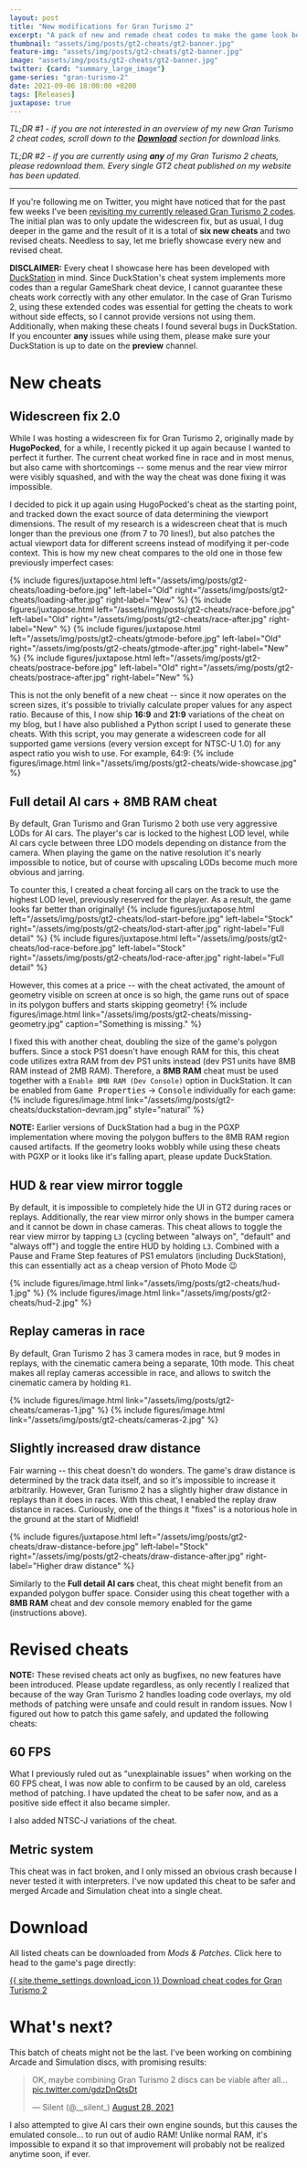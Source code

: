```yaml
---
layout: post
title: "New modifications for Gran Turismo 2"
excerpt: "A pack of new and remade cheat codes to make the game look better than ever."
thumbnail: "assets/img/posts/gt2-cheats/gt2-banner.jpg"
feature-img: "assets/img/posts/gt2-cheats/gt2-banner.jpg"
image: "assets/img/posts/gt2-cheats/gt2-banner.jpg"
twitter: {card: "summary_large_image"}
game-series: "gran-turismo-2"
date: 2021-09-06 18:00:00 +0200
tags: [Releases]
juxtapose: true
---
```


*TL;DR #1 - if you are not interested in an overview of my new Gran Turismo 2 cheat codes,
scroll down to the [**Download**](#download) section for download links.*

*TL;DR #2 - if you are currently using **any** of my Gran Turismo 2 cheats, please redownload them.
Every single GT2 cheat published on my website has been updated.*

***

If you're following me on Twitter, you might have noticed that for the past few weeks I've been [revisiting my currently released Gran Turismo 2 codes](https://twitter.com/__silent_/status/1428127640372846595?s=20).
The initial plan was to only update the widescreen fix, but as usual, I dug deeper in the game and the result of it is a total of **six new cheats** and two revised cheats.
Needless to say, let me briefly showcase every new and revised cheat.

**DISCLAIMER:** Every cheat I showcase here has been developed with [DuckStation](https://github.com/stenzek/duckstation/) in mind. Since DuckStation's cheat system implements more codes than a regular GameShark
cheat device, I cannot guarantee these cheats work correctly with any other emulator. In the case of Gran Turismo 2, using these extended codes was essential for getting the cheats to work without side effects,
so I cannot provide versions not using them.
Additionally, when making these cheats I found several bugs in DuckStation. If you encounter **any** issues while using them, please make sure your DuckStation is up to date on the **preview** channel.

# New cheats

## Widescreen fix 2.0
While I was hosting a widescreen fix for Gran Turismo 2, originally made by **HugoPocked**, for a while, I recently picked it up again because I wanted to perfect it further.
The current cheat worked fine in race and in most menus, but also came with shortcomings -- some menus and the rear view mirror were visibly squashed, and with the way the cheat was done
fixing it was impossible.

I decided to pick it up again using HugoPocked's cheat as the starting point, and tracked down the exact source of data determining the viewport dimensions.
The result of my research is a widescreen cheat that is much longer than the previous one (from 7 to 70 lines!), but also patches the actual viewport data for different screens
instead of modifying it per-code context. This is how my new cheat compares to the old one in those few previously imperfect cases:

<div class="media-container small">
{% include figures/juxtapose.html left="/assets/img/posts/gt2-cheats/loading-before.jpg" left-label="Old"
            right="/assets/img/posts/gt2-cheats/loading-after.jpg" right-label="New" %}
{% include figures/juxtapose.html left="/assets/img/posts/gt2-cheats/race-before.jpg" left-label="Old"
            right="/assets/img/posts/gt2-cheats/race-after.jpg" right-label="New" %}
{% include figures/juxtapose.html left="/assets/img/posts/gt2-cheats/gtmode-before.jpg" left-label="Old"
            right="/assets/img/posts/gt2-cheats/gtmode-after.jpg" right-label="New" %}
{% include figures/juxtapose.html left="/assets/img/posts/gt2-cheats/postrace-before.jpg" left-label="Old"
            right="/assets/img/posts/gt2-cheats/postrace-after.jpg" right-label="New" %}
</div>

This is not the only benefit of a new cheat -- since it now operates on the screen sizes, it's possible to trivially calculate proper values for any aspect ratio.
Because of this, I now ship **16:9** and **21:9** variations of the cheat on my blog, but I have also published a Python script I used to generate these cheats.
With this script, you may generate a widescreen code for all supported game versions (every version except for NTSC-U 1.0) for any aspect ratio you wish to use. For example, 64:9:
{% include figures/image.html link="/assets/img/posts/gt2-cheats/wide-showcase.jpg" %}

## Full detail AI cars + 8MB RAM cheat
By default, Gran Turismo and Gran Turismo 2 both use very aggressive LODs for AI cars. The player's car is locked to the highest LOD level, while AI cars cycle between
three LDO models depending on distance from the camera.
When playing the game on the native resolution it's nearly impossible to notice, but of course with upscaling LODs become much more obvious and jarring.

To counter this, I created a cheat forcing all cars on the track to use the highest LOD level, previously reserved for the player. As a result, the game looks far better than originally!
{% include figures/juxtapose.html left="/assets/img/posts/gt2-cheats/lod-start-before.jpg" left-label="Stock"
                right="/assets/img/posts/gt2-cheats/lod-start-after.jpg" right-label="Full detail" %}
{% include figures/juxtapose.html left="/assets/img/posts/gt2-cheats/lod-race-before.jpg" left-label="Stock"
                right="/assets/img/posts/gt2-cheats/lod-race-after.jpg" right-label="Full detail" %}

However, this comes at a price -- with the cheat activated, the amount of geometry visible on screen at once is so high, the game runs out of space in its polygon buffers
and starts skipping geometry!
{% include figures/image.html link="/assets/img/posts/gt2-cheats/missing-geometry.jpg" caption="Something is missing." %}

I fixed this with another cheat, doubling the size of the game's polygon buffers. Since a stock PS1 doesn't have enough RAM for this, this cheat code utilizes
extra RAM from dev PS1 units instead (dev PS1 units have 8MB RAM instead of 2MB RAM). Therefore, a **8MB RAM** cheat must be used together with
a `Enable 8MB RAM (Dev Console)` option in DuckStation. It can be enabled from <kbd><samp>Game Properties</samp></kbd> &rarr; <kbd><samp>Console</samp></kbd> individually for each game:
{% include figures/image.html link="/assets/img/posts/gt2-cheats/duckstation-devram.jpg" style="natural" %}

**NOTE:** Earlier versions of DuckStation had a bug in the PGXP implementation where moving the polygon buffers to the 8MB RAM region caused artifacts.
If the geometry looks wobbly while using these cheats with PGXP or it looks like it's falling apart, please update DuckStation.

## HUD & rear view mirror toggle
By default, it is impossible to completely hide the UI in GT2 during races or replays. Additionally, the rear view mirror only shows in the bumper camera
and it cannot be down in chase cameras. This cheat allows to toggle the rear view mirror by tapping `L3` (cycling between "always on", "default" and "always off")
and toggle the entire HUD by holding `L3`. Combined with a Pause and Frame Step features of PS1 emulators (including DuckStation), this can essentially act as
a cheap version of Photo Mode 😉

<div class="media-container small">
{% include figures/image.html link="/assets/img/posts/gt2-cheats/hud-1.jpg" %}
{% include figures/image.html link="/assets/img/posts/gt2-cheats/hud-2.jpg" %}
</div>

## Replay cameras in race
By default, Gran Turismo 2 has 3 camera modes in race, but 9 modes in replays, with the cinematic camera being a separate, 10th mode.
This cheat makes all replay cameras accessible in race, and allows to switch the cinematic camera by holding `R1`.

<div class="media-container small">
{% include figures/image.html link="/assets/img/posts/gt2-cheats/cameras-1.jpg" %}
{% include figures/image.html link="/assets/img/posts/gt2-cheats/cameras-2.jpg" %}
</div>

## Slightly increased draw distance
Fair warning -- this cheat doesn't do wonders. The game's draw distance is determined by the track data itself, and so it's impossible
to increase it arbitrarily. However, Gran Turismo 2 has a slightly higher draw distance in replays than it does in races.
With this cheat, I enabled the replay draw distance in races. Curiously, one of the things it "fixes" is a notorious hole in the ground
at the start of Midfield!

{% include figures/juxtapose.html left="/assets/img/posts/gt2-cheats/draw-distance-before.jpg" left-label="Stock"
                right="/assets/img/posts/gt2-cheats/draw-distance-after.jpg" right-label="Higher draw distance" %}

Similarly to the **Full detail AI cars** cheat, this cheat might benefit from an expanded polygon buffer space. Consider using this cheat
together with a **8MB RAM** cheat and dev console memory enabled for the game (instructions above).

# Revised cheats

**NOTE:** These revised cheats act only as bugfixes, no new features have been introduced. Please update regardless, as only recently I realized that
because of the way Gran Turismo 2 handles loading code overlays, my old methods of patching were unsafe and could result in random issues.
Now I figured out how to patch this game safely, and updated the following cheats:

## 60 FPS
What I previously ruled out as "unexplainable issues" when working on the 60 FPS cheat, I was now able to confirm to be caused by an old,
careless method of patching. I have updated the cheat to be safer now, and as a positive side effect it also became simpler.

I also added NTSC-J variations of the cheat.

## Metric system
This cheat was in fact broken, and I only missed an obvious crash because I never tested it with interpreters.
I've now updated this cheat to be safer and merged Arcade and Simulation cheat into a single cheat.

# Download

All listed cheats can be downloaded from *Mods & Patches*. Click here to head to the game's page directly:

<a href="{% link _games/gt/gran-turismo-2.md %}" class="button" target="_blank">{{ site.theme_settings.download_icon }} Download cheat codes for Gran Turismo 2</a>

# What's next?

This batch of cheats might not be the last. I've been working on combining Arcade and Simulation discs, with promising results:

<blockquote class="twitter-tweet" data-align="center"><p lang="en" dir="ltr">OK, maybe combining Gran Turismo 2 discs can be viable after all... <a href="https://t.co/gdzDnQtsDt">pic.twitter.com/gdzDnQtsDt</a></p>&mdash; Silent (@__silent_) <a href="https://twitter.com/__silent_/status/1431682023270268928?ref_src=twsrc%5Etfw">August 28, 2021</a></blockquote> <script async src="https://platform.twitter.com/widgets.js" charset="utf-8"></script>

I also attempted to give AI cars their own engine sounds, but this causes the emulated console... to run out of audio RAM! Unlike normal RAM, it's impossible to expand it so that
improvement will probably not be realized anytime soon, if ever.
